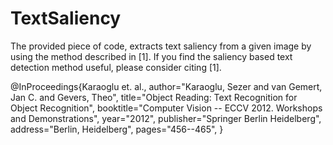 # TextSaliency
The provided piece of code, extracts text saliency from a given image by using the method described in [1]. If you find the saliency based text detection method useful, please consider citing [1].

@InProceedings{Karaoglu et. al.,
author="Karaoglu, Sezer and van Gemert, Jan C. and Gevers, Theo",
title="Object Reading: Text Recognition for Object Recognition",
booktitle="Computer Vision -- ECCV 2012. Workshops and Demonstrations",
year="2012",
publisher="Springer Berlin Heidelberg",
address="Berlin, Heidelberg",
pages="456--465",
}
